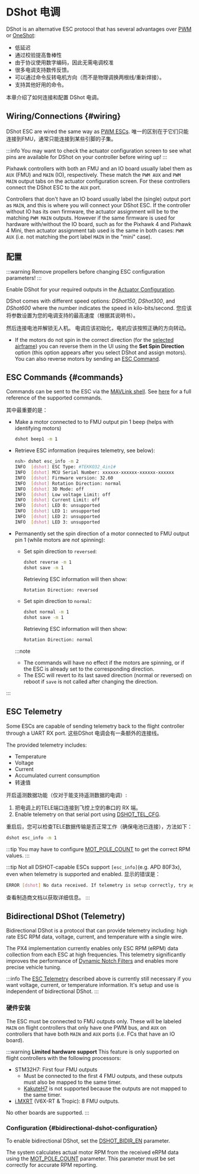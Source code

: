 # DShot 电调

DShot is an alternative ESC protocol that has several advantages over [PWM](../peripherals/pwm_escs_and_servo.md) or [OneShot](../peripherals/oneshot.md):

- 低延迟
- 通过校验提高鲁棒性
- 由于协议使用数字编码，因此无需电调校准
- 很多电调支持数传反馈。
- 可以通过命令反转电机方向（而不是物理调换两根线/重新焊接）。
- 支持其他好用的命令。

本章介绍了如何连接和配置 DShot 电调。

## Wiring/Connections {#wiring}

DShot ESC are wired the same way as [PWM ESCs](pwm_escs_and_servo.md).
唯一的区别在于它们只能连接到FMU，通常只能连接到某些引脚的子集。

:::info
You may want to check the actuator configuration screen to see what pins are available for DShot on your controller before wiring up!
:::

Pixhawk controllers with both an FMU and an IO board usually label them as `AUX` (FMU) and `MAIN` (IO), respectively.
These match the `PWM AUX` and `PWM MAIN` output tabs on the actuator configuration screen.
For these controllers connect the DShot ESC to the `AUX` port.

Controllers that don't have an IO board usually label the (single) output port as `MAIN`, and this is where you will connect your DShot ESC.
If the controller without IO has its own firmware, the actuator assignment will be to the matching `PWM MAIN` outputs.
However if the same firmware is used for hardware with/without the IO board, such as for the Pixhawk 4 and Pixhawk 4 Mini, then actuator assignment tab used is the same in both cases: `PWM AUX` (i.e. not matching the port label `MAIN` in the "mini" case).

## 配置

:::warning
Remove propellers before changing ESC configuration parameters!
:::

Enable DShot for your required outputs in the [Actuator Configuration](../config/actuators.md).

DShot comes with different speed options: _DShot150_, _DShot300_, and _DShot600_ where the number indicates the speed in kilo-bits/second.
您应该将参数设置为您的电调支持的最高速度（根据其说明书）。

然后连接电池并解锁无人机。
电调应该初始化，电机应该按照正确的方向转动。

- If the motors do not spin in the correct direction (for the [selected airframe](../airframes/airframe_reference.md)) you can reverse them in the UI using the **Set Spin Direction** option (this option appears after you select DShot and assign motors).
  You can also reverse motors by sending an [ESC Command](#commands).

## ESC Commands {#commands}

Commands can be sent to the ESC via the [MAVLink shell](../debug/mavlink_shell.md).
See [here](../modules/modules_driver.md#dshot) for a full reference of the supported commands.

其中最重要的是：

- Make a motor connected to to FMU output pin 1 beep (helps with identifying motors)

  ```sh
  dshot beep1 -m 1
  ```

- Retrieve ESC information (requires telemetry, see below):

  ```sh
  nsh> dshot esc_info -m 2
  INFO  [dshot] ESC Type: #TEKKO32_4in1#
  INFO  [dshot] MCU Serial Number: xxxxxx-xxxxxx-xxxxxx-xxxxxx
  INFO  [dshot] Firmware version: 32.60
  INFO  [dshot] Rotation Direction: normal
  INFO  [dshot] 3D Mode: off
  INFO  [dshot] Low voltage Limit: off
  INFO  [dshot] Current Limit: off
  INFO  [dshot] LED 0: unsupported
  INFO  [dshot] LED 1: unsupported
  INFO  [dshot] LED 2: unsupported
  INFO  [dshot] LED 3: unsupported
  ```

- Permanently set the spin direction of a motor connected to FMU output pin 1 (while motors are _not_ spinning):

  - Set spin direction to `reversed`:

    ```sh
    dshot reverse -m 1
    dshot save -m 1
    ```

    Retrieving ESC information will then show:

    ```sh
    Rotation Direction: reversed
    ```

  - Set spin direction to `normal`:

    ```sh
    dshot normal -m 1
    dshot save -m 1
    ```

    Retrieving ESC information will then show:

    ```sh
    Rotation Direction: normal
    ```

  :::note

  - The commands will have no effect if the motors are spinning, or if the ESC is already set to the corresponding direction.
  - The ESC will revert to its last saved direction (normal or reversed) on reboot if `save` is not called after changing the direction.


:::

## ESC Telemetry

Some ESCs are capable of sending telemetry back to the flight controller through a UART RX port.
这些DShot 电调会有一条额外的连接线。

The provided telemetry includes:

- Temperature
- Voltage
- Current
- Accumulated current consumption
- 转速值

开启遥测数据功能（仅对于能支持遥测数据的电调）:

1. 把电调上的TELE端口连接到飞控上空的串口的 RX 端。
2. Enable telemetry on that serial port using [DSHOT_TEL_CFG](../advanced_config/parameter_reference.md#DSHOT_TEL_CFG).

重启后，您可以检查TELE数据传输是否正常工作（确保电池已连接），方法如下：

```sh
dshot esc_info -m 1
```

:::tip
You may have to configure [MOT_POLE_COUNT](../advanced_config/parameter_reference.md#MOT_POLE_COUNT) to get the correct RPM values.
:::

:::tip
Not all DSHOT-capable ESCs support `[esc_info]`(e.g. APD 80F3x), even when telemetry is supported and enabled.
显示的错误是：

```sh
ERROR [dshot] No data received. If telemetry is setup correctly, try again.
```

查看制造商文档以获取详细信息。
:::

## Bidirectional DShot (Telemetry)

<Badge type="tip" text="PX4 v1.16" />

Bidirectional DShot is a protocol that can provide telemetry including: high rate ESC RPM data, voltage, current, and temperature with a single wire.

The PX4 implementation currently enables only ESC RPM (eRPM) data collection from each ESC at high frequencies.
This telemetry significantly improves the performance of [Dynamic Notch Filters](../config_mc/filter_tuning.md#dynamic-notch-filters) and enables more precise vehicle tuning.

:::info
The [ESC Telemetry](#esc-telemetry) described above is currently still necessary if you want voltage, current, or temperature information.
It's setup and use is independent of bidirectional DShot.
:::

### 硬件安装

The ESC must be connected to FMU outputs only.
These will be labeled `MAIN` on flight controllers that only have one PWM bus, and `AUX` on controllers that have both `MAIN` and `AUX` ports (i.e. FCs that have an IO board).

:::warning
**Limited hardware support**
This feature is only supported on flight controllers with the following processors:

- STM32H7: First four FMU outputs
  - Must be connected to the first 4 FMU outputs, and these outputs must also be mapped to the same timer.
  - [KakuteH7](../flight_controller/kakuteh7v2.md) is not supported because the outputs are not mapped to the same timer.
- [i.MXRT](../flight_controller/nxp_mr_vmu_rt1176.md) (V6X-RT & Tropic): 8 FMU outputs.

No other boards are supported.
:::

### Configuration {#bidirectional-dshot-configuration}

To enable bidirectional DShot, set the [DSHOT_BIDIR_EN](../advanced_config/parameter_reference.md#DSHOT_BIDIR_EN) parameter.

The system calculates actual motor RPM from the received eRPM data using the [MOT_POLE_COUNT](../advanced_config/parameter_reference.md#MOT_POLE_COUNT) parameter.
This parameter must be set correctly for accurate RPM reporting.
